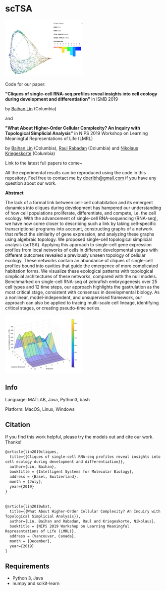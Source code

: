 # scTSA


<img src="./img/tSNE_TDA_timepoints_c40.png" width="50%">



Code for our paper:

 

**"Cliques of single-cell RNA-seq profiles reveal insights into cell ecology during development and differentiation"** in ISMB 2019

by [Baihan Lin](www.baihan.nyc) (Columbia)

and

**"What About Higher-Order Cellular Complexity? An Inquiry with Topological Simplicial Analysis"** in NIPS 2019 Workshop on Learning Meaningful Representations of Life (LMRL)

by [Baihan Lin](http://www.columbia.edu/~bl2681/) (Columbia), [Raul Rabadan](https://rabadan.c2b2.columbia.edu/) (Columbia) and [Nikolaus Kriegeskorte](https://zuckermaninstitute.columbia.edu/nikolaus-kriegeskorte-phd) (Columbia)



Link to the latest full papers to come~

All the experimental results can be reproduced using the code in this repository. Feel free to contact me by doerlbh@gmail.com if you have any question about our work.




**Abstract**


The lack of a formal link between cell-cell cohabitation and its emergent dynamics into cliques during development has hampered our understanding of how cell populations proliferate, differentiate, and compete, i.e. the cell ecology. With the advancement of single-cell RNA-sequencing (RNA-seq), we have now come closer to describing such a link by taking cell-specific transcriptional programs into account, constructing graphs of a network that reflect the similarity of gene expression, and analyzing these graphs using algebraic topology. We proposed single-cell topological simplicial analysis (scTSA). Applying this approach to single-cell gene expression profiles from local networks of cells in different developmental stages with different outcomes revealed a previously unseen topology of cellular ecology. These networks contain an abundance of cliques of single-cell profiles bound into cavities that guide the emergence of more complicated habitation forms. We visualize these ecological patterns with topological simplicial architectures of these networks, compared with the null models. Benchmarked on single-cell RNA-seq of zebrafish embryogenesis over 25 cell types and 12 time steps, our approach highlights the gastrulation as the most critical stage, consistent with consensus in developmental biology. As a nonlinear, model-independent, and unsupervised framework, our approach can also be applied to tracing multi-scale cell lineage, identifying critical stages, or creating pseudo-time series.


<img src="./img/TDA_mds_timepoint_simplices_n100.png" width="50%">



## Info

Language: MATLAB, Java, Python3, bash

Platform: MacOS, Linux, Windows



## Citation

If you find this work helpful, please try the models out and cite our work. Thanks!


    @article{lin2019cliques,
      title={{Cliques of single-cell RNA-seq profiles reveal insights into cell ecology during development and differentiation}},
      author={Lin, Baihan},
      booktitle = {Intelligent Systems for Molecular Biology},
      address = {Basel, Switzerland},
      month = {July},
      year={2019}
    }


    @article{lin2019what,
      title={{What About Higher-Order Cellular Complexity? An Inquiry with Topological Simplicial Analysis}},
      author={Lin, Baihan and Rabadan, Raul and Kriegeskorte, Nikolaus},
      booktitle = {NIPS 2019 Workshop on Learning Meaningful Representations of Life (LMRL)},
      address = {Vancouver, Canada},
      month = {December},
      year={2019}
    }



## Requirements

* Python 3, Java
* numpy and scikit-learn


